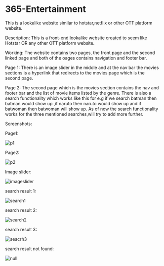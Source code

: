 # 365-Entertainment
This is a lookalike website similar to hotstar,netflix or other OTT platform website.

Description: This is a front-end lookalike website created to seem like Hotstar OR any other OTT platform
             website.

Working: The website contains two pages, the front page and the second linked page and both of the oages contains navigation and footer bar.
         
   Page 1: There is an image slider in the middle and at the nav bar the movies sections is a hyperlink that redirects to the movies page which is the second page.
         
   Page 2: The second page which is the movies section contains the nav and footer bar and the list of movie items listed by the genre.
           There is also a search functionality which works like this for e.g if we search batman then batman would show up ,if naruto then naruto would show up and 
           if batwoman then batwoman will show up. As of now the search functionality works for the three mentioned searches,will try to add more further.
   
Screenshots:

Page1:

![p1](https://user-images.githubusercontent.com/44112481/131224570-b2fb888b-61e9-436e-a023-368e40c2d39d.png)

Page2:

![p2](https://user-images.githubusercontent.com/44112481/131224592-645ffe41-ae4d-4970-b662-ac863d57a477.png)

Image slider:

![imageslider](https://user-images.githubusercontent.com/44112481/131224613-390511c9-9fcf-4ccb-8692-742e8b6bff22.jpg)

search result 1:

![search1](https://user-images.githubusercontent.com/44112481/131224621-1072fe1c-2249-462e-9599-b78d08692377.jpg)

search result 2:

![search2](https://user-images.githubusercontent.com/44112481/131224628-c6e8cbaa-b827-4e98-b39d-b55a6c3ecfe8.jpg)

search result 3:

![seacrh3](https://user-images.githubusercontent.com/44112481/131224633-56614586-208c-48f3-b699-8dad3394f09a.jpg)

search result not found:

![null](https://user-images.githubusercontent.com/44112481/131224660-754d5f98-126f-46e7-af17-0a946deb6d34.jpg)

